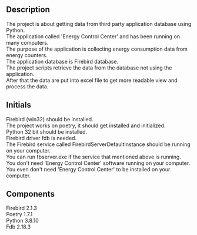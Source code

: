 ## Description
The project is about getting data from third party application database using Python.\
The application called 'Energy Control Center' and has been running on many computers.\
The purpose of the application is collecting energy consumption data from energy counters.\
The application database is Firebird database.\
The project scripts retrieve the data from the database not using the application.\
After that the data are put into excel file to get more readable view and process the data.

## Initials
Firebird (win32) should be installed.\
The project works on poetry, it should get installed and initialized.\
Python 32 bit should be installed.\
Firebird driver fdb is needed.\
The Firebird service called FirebirdServerDefaultInstance should be running on your computer.\
You can run fbserver.exe if the service that mentioned above is running.\
You don't need 'Energy Control Center' software running on your computer.\
You even don't  need 'Energy Control Center' to be installed on your computer.

## Components
Firebird 2.1.3\
Poetry 1.7.1\
Python 3.8.10\
Fdb    2.18.3

